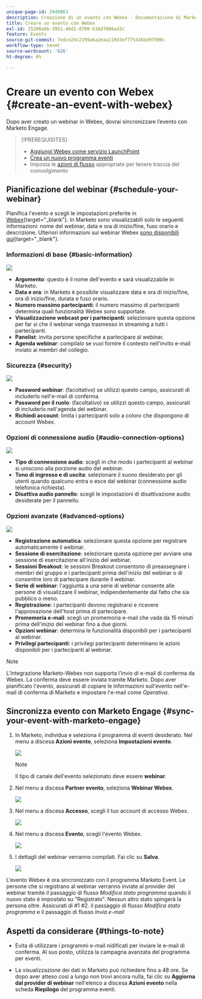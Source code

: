 ```yaml
---
unique-page-id: 2949863
description: Creazione di un evento con Webex - Documentazione di Marketo - Documentazione del prodotto
title: Creare un evento con Webex
exl-id: 25266a6b-3951-46d1-8700-b36d7086ad2c
feature: Events
source-git-commit: 7edce24c2199a6a2eaa119d3ef77543bbd97999c
workflow-type: tm+mt
source-wordcount: '626'
ht-degree: 0%

---
```


# Creare un evento con Webex {#create-an-event-with-webex}

Dopo aver creato un webinar in Webex, dovrai sincronizzare l’evento con Marketo Engage.

>[!PREREQUISITES]
>
>* [Aggiungi Webex come servizio LaunchPoint](/help/marketo/product-docs/administration/additional-integrations/add-webex-as-a-launchpoint-service.md)
>* [Crea un nuovo programma eventi](/help/marketo/product-docs/demand-generation/events/understanding-events/create-a-new-event-program.md)
>* Imposta le [azioni di flusso](/help/marketo/product-docs/core-marketo-concepts/smart-campaigns/flow-actions/add-a-flow-step-to-a-smart-campaign.md) appropriate per tenere traccia del coinvolgimento

## Pianificazione del webinar {#schedule-your-webinar}

Pianifica l&#39;evento e scegli le impostazioni preferite in [Webex](https://www.webex.com/){target="_blank"}. In Marketo sono visualizzabili solo le seguenti informazioni: nome del webinar, data e ora di inizio/fine, fuso orario e descrizione. Ulteriori informazioni sui webinar Webex [sono disponibili qui](https://help.webex.com/en-us/landing/ld-7srxjs-WebexWebinars/Webex-Webinars){target="_blank"}.

### Informazioni di base {#basic-information}

![](assets/create-an-event-with-webex-1.png)

* **Argomento**: questo è il nome dell&#39;evento e sarà visualizzabile in Marketo.
* **Data e ora**: in Marketo è possibile visualizzare data e ora di inizio/fine, ora di inizio/fine, durata e fuso orario.
* **Numero massimo partecipanti**: il numero massimo di partecipanti determina quali funzionalità Webex sono supportate.
* **Visualizzazione webcast per i partecipanti**: selezionare questa opzione per far sì che il webinar venga trasmesso in streaming a tutti i partecipanti.
* **Panelist**: invita persone specifiche a partecipare al webinar.
* **Agenda webinar**: compilalo se vuoi fornire il contesto nell&#39;invito e-mail inviato ai membri del collegio.

### Sicurezza {#security}

![](assets/create-an-event-with-webex-2.png)

* **Password webinar**: (facoltativo) se utilizzi questo campo, assicurati di includerlo nell&#39;e-mail di conferma.
* **Password per il ruolo**: (facoltativo) se utilizzi questo campo, assicurati di includerlo nell&#39;agenda del webinar.
* **Richiedi account**: limita i partecipanti solo a coloro che dispongono di account Webex.

### Opzioni di connessione audio {#audio-connection-options}

![](assets/create-an-event-with-webex-3.png)

* **Tipo di connessione audio**: scegli in che modo i partecipanti al webinar si uniscono alla porzione audio del webinar.
* **Tono di ingresso e di uscita**: selezionare il suono desiderato per gli utenti quando qualcuno entra o esce dal webinar (connessione audio telefonica richiesta).
* **Disattiva audio pannello**: scegli le impostazioni di disattivazione audio desiderate per il pannello.

### Opzioni avanzate {#advanced-options}

![](assets/create-an-event-with-webex-4.png)

* **Registrazione automatica**: selezionare questa opzione per registrare automaticamente il webinar.
* **Sessione di esercitazione**: selezionare questa opzione per avviare una sessione di esercitazione all&#39;inizio del webinar.
* **Sessioni Breakout**: le sessioni Breakout consentono di preassegnare i membri del gruppo e i partecipanti prima dell&#39;inizio del webinar o di consentire loro di partecipare durante il webinar.
* **Serie di webinar**: l&#39;aggiunta a una serie di webinar consente alle persone di visualizzare il webinar, indipendentemente dal fatto che sia pubblico o meno.
* **Registrazione**: i partecipanti devono registrarsi e ricevere l&#39;approvazione dell&#39;host prima di partecipare.
* **Promemoria e-mail**: scegli un promemoria e-mail che vada da 15 minuti prima dell&#39;inizio del webinar fino a due giorni.
* **Opzioni webinar**: determina le funzionalità disponibili per i partecipanti al webinar.
* **Privilegi partecipanti**: i privilegi partecipanti determinano le azioni disponibili per i partecipanti al webinar.

>[!NOTE]
>
>L’integrazione Marketo-Webex non supporta l’invio di e-mail di conferma da Webex. La conferma deve essere inviata tramite Marketo. Dopo aver pianificato l&#39;evento, assicurati di copiare le informazioni sull&#39;evento nell&#39;e-mail di conferma di Marketo e impostare l&#39;e-mail come _Operativa_.

## Sincronizza evento con Marketo Engage {#sync-your-event-with-marketo-engage}

1. In Marketo, individua e seleziona il programma di eventi desiderato. Nel menu a discesa **Azioni evento**, seleziona **Impostazioni evento**.

   ![](assets/create-an-event-with-webex-5.png)

   >[!NOTE]
   >
   >Il tipo di canale dell&#39;evento selezionato deve essere **webinar**.

1. Nel menu a discesa **Partner evento**, seleziona **Webinar Webex**.

   ![](assets/create-an-event-with-webex-6.png)

1. Nel menu a discesa **Accesso**, scegli il tuo account di accesso Webex.

   ![](assets/create-an-event-with-webex-7.png)

1. Nel menu a discesa **Evento**, scegli l&#39;evento Webex.

   ![](assets/create-an-event-with-webex-8.png)

1. I dettagli del webinar verranno compilati. Fai clic su **Salva**.

   ![](assets/create-an-event-with-webex-9.png)

L’evento Webex è ora sincronizzato con il programma Marketo Event. Le persone che si registrano al webinar verranno inviate al provider del webinar tramite il passaggio di flusso _Modifica stato programma_ quando il nuovo stato è impostato su &quot;Registrato&quot;. Nessun altro stato spingerà la persona oltre. Assicurati di #1 #2. il passaggio di flusso _Modifica stato programma_ e il passaggio di flusso _Invia e-mail_

## Aspetti da considerare {#things-to-note}

* Evita di utilizzare i programmi e-mail nidificati per inviare le e-mail di conferma. Al suo posto, utilizza la campagna avanzata del programma per eventi.

* La visualizzazione dei dati in Marketo può richiedere fino a 48 ore. Se dopo aver atteso così a lungo non trovi ancora nulla, fai clic su **Aggiorna dal provider di webinar** nell&#39;elenco a discesa **Azioni evento** nella scheda **Riepilogo** del programma eventi.
